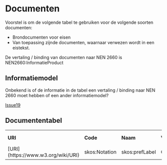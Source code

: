 # Documenten
Voorstel is om de volgende tabel te gebruiken voor de volgende soorten documenten:

* Brondocumenten voor eisen
* Van toepassing zijnde documenten, waarnaar verwezen wordt in een eistekst.

De vertaling / binding van documenten naar NEN 2660 is NEN2660:InformatieProduct

## Informatiemodel

Onbekend is of de informatie in de tabel een vertaling / binding naar NEN 2660 moet hebben of een ander informatiemodel?

[Issue19](https://github.com/bimloket/COINS-3.0-Contract-als-data/issues/19)

## Documententabel

<table class="wikitable" style="text-align:left; valign:top">
<tr>
<th> URI
</th>
<th> Code
</th>
<th> Naam
</th>
<th> Versie
</th>
<th> VersieDatum
</th>
<th> Auteur
</th>
<th> Type document
</th></tr>
<tr>
<td> [URI](https://www.w3.org/wiki/URI) </td>
<td> skos:Notation </td>
<td> skos:prefLabel </td>
<td> ONBEKEND </td>
<td> ONBEKEND </td>
<td> ONBEKEND </td>
<td> rdfs:Class </td>
</td></tr>
</table>
